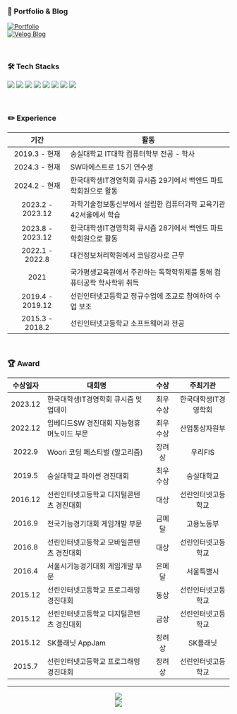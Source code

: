 ### 👤 Portfolio & Blog
[![Portfolio](https://img.shields.io/badge/Portfolio-Notion-black?style=for-the-badge&logo=notion&logoColor=white)](https://climbing-gecko-79f.notion.site/7df43cd38a5e4c3b8eb06ed20535dfe2)<br/>
[![Velog Blog](https://img.shields.io/badge/Velog%20Blog-20C997?style=for-the-badge&logo=velog&logoColor=white)](https://velog.io/@nohy6630)


<br/>

### 🛠 Tech Stacks
<img src="https://img.shields.io/badge/Java-007396?style=flat-square&logo=java&logoColor=white"/> <img src="https://img.shields.io/badge/Spring-6DB33F?style=flat-square&logo=spring&logoColor=white"/> <img src="https://img.shields.io/badge/MySQL-4479A1?style=flat-square&logo=mysql&logoColor=white"/> <img src="https://img.shields.io/badge/AWS-FF9900?style=flat-square&logo=amazonaws&logoColor=white"/> <img src="https://img.shields.io/badge/Docker-2496ED?style=flat-square&logo=docker&logoColor=white"/> <img src="https://img.shields.io/badge/Redis-D9281A?style=flat-square&logo=redis&logoColor=white"/> <img src="https://img.shields.io/badge/Nginx-009639?style=flat-square&logo=nginx&logoColor=white"/> <img src="https://img.shields.io/badge/GitHub-181717?style=flat-square&logo=github&logoColor=white"/>

<br/>

### ✏️ Experience
|기간|활동|
|:---:|---|
|2019.3 - 현재|숭실대학교 IT대학 컴퓨터학부 전공 - 학사|
|2024.3 - 현재|SW마에스트로 15기 연수생|
|2024.2 - 현재|한국대학생IT경영학회 큐시즘 29기에서 백엔드 파트 학회원으로 활동|
|2023.2 - 2023.12|과학기술정보통신부에서 설립한 컴퓨터과학 교육기관 42서울에서 학습|
|2023.8 - 2023.12|한국대학생IT경영학회 큐시즘 28기에서 백엔드 파트 학회원으로 활동|
|2022.1 - 2022.8|대건정보처리학원에서 코딩강사로 근무|
|2021|국가평생교육원에서 주관하는 독학학위제를 통해 컴퓨터공학 학사학위 취득|
|2019.4 - 2019.12|선린인터넷고등학교 정규수업에 조교로 참여하여 수업 보조|
|2015.3 - 2018.2|선린인터넷고등학교 소프트웨어과 전공|

<br/>

### 🏆 Award
|수상일자|대회명|수상|주최기관|
|:---:|---|:---:|:---:|
|2023.12|한국대학생IT경영학회 큐시즘 밋업데이|최우수상|한국대학생IT경영학회|
|2022.12|임베디드SW 경진대회 지능형휴머노이드 부문|최우수상|산업통상자원부|
|2022.9|Woori 코딩 페스티벌 (알고리즘)|장려상|우리FIS|
|2019.5|숭실대학교 파이썬 경진대회|최우수상|숭실대학교|
|2016.12|선린인터넷고등학교 디지털콘텐츠 경진대회|대상|선린인터넷고등학교|
|2016.9|전국기능경기대회 게임개발 부문|금메달|고용노동부|
|2016.8|선린인터넷고등학교 모바일콘텐츠 경진대회|대상|선린인터넷고등학교|
|2016.4|서울시기능경기대회 게임개발 부문|은메달|서울특별시|
|2015.12|선린인터넷고등학교 프로그래밍 경진대회|동상|선린인터넷고등학교
|2015.12|선린인터넷고등학교 디지털콘텐츠 경진대회|금상|선린인터넷고등학교
|2015.12|SK플래닛 AppJam|장려상|SK플래닛
|2015.7|선린인터넷고등학교 프로그래밍 경진대회|장려상|선린인터넷고등학교

---

<p align="center">
  <img src="http://mazassumnida.wtf/api/generate_badge?boj=youngjin_noh" />
  <br />
  <img src="https://github-readme-stats.vercel.app/api?username=nohy6630" />
</p>

